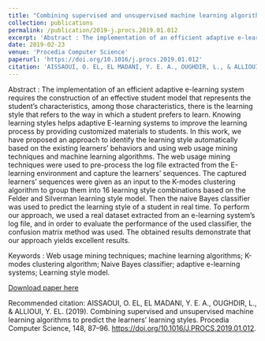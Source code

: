 ```yaml
---
title: "Combining supervised and unsupervised machine learning algorithms to predict the learners’ learning styles"
collection: publications
permalink: /publication/2019-j.procs.2019.01.012
excerpt: 'Abstract : The implementation of an efficient adaptive e-learning system requires the construction of an effective student model that represents the student’s characteristics, among those characteristics, there is the learning style that refers to the way in which a student prefers to learn. Knowing learning styles helps adaptive E-learning systems to improve the learning process by providing customized materials to students. In this work, we have proposed an approach to identify the learning style automatically based on the existing learners’ behaviors and using web usage mining techniques and machine learning algorithms. The web usage mining techniques were used to pre-process the log file extracted from the E-learning environment and capture the learners’ sequences. The captured learners’ sequences were given as an input to the K-modes clustering algorithm to group them into 16 learning style combinations based on the Felder and Silverman learning style model. Then the naive Bayes classifier was used to predict the learning style of a student in real time. To perform our approach, we used a real dataset extracted from an e-learning system’s log file, and in order to evaluate the performance of the used classifier, the confusion matrix method was used. The obtained results demonstrate that our approach yields excellent results.'
date: 2019-02-23
venue: 'Procedia Computer Science'
paperurl: 'https://doi.org/10.1016/j.procs.2019.01.012'
citation: 'AISSAOUI, O. EL, EL MADANI, Y. E. A., OUGHDIR, L., & ALLIOUI, Y. EL. (2019). Combining supervised and unsupervised machine learning algorithms to predict the learners’ learning styles. Procedia Computer Science, 148, 87–96. https://doi.org/10.1016/J.PROCS.2019.01.012.'
---
```

Abstract : The implementation of an efficient adaptive e-learning system requires the construction of an effective student model that represents the student’s characteristics, among those characteristics, there is the learning style that refers to the way in which a student prefers to learn. Knowing learning styles helps adaptive E-learning systems to improve the learning process by providing customized materials to students. In this work, we have proposed an approach to identify the learning style automatically based on the existing learners’ behaviors and using web usage mining techniques and machine learning algorithms. The web usage mining techniques were used to pre-process the log file extracted from the E-learning environment and capture the learners’ sequences. The captured learners’ sequences were given as an input to the K-modes clustering algorithm to group them into 16 learning style combinations based on the Felder and Silverman learning style model. Then the naive Bayes classifier was used to predict the learning style of a student in real time. To perform our approach, we used a real dataset extracted from an e-learning system’s log file, and in order to evaluate the performance of the used classifier, the confusion matrix method was used. The obtained results demonstrate that our approach yields excellent results.

Keywords : Web usage mining techniques; machine learning algorithms; K-modes clustering algorithm; Naive Bayes classifier; adaptive e-learning systems; Learning style model.

[Download paper here](/files/2019-j.procs.2019.01.012.pdf)

Recommended citation: AISSAOUI, O. EL, EL MADANI, Y. E. A., OUGHDIR, L., & ALLIOUI, Y. EL. (2019). Combining supervised and unsupervised machine learning algorithms to predict the learners’ learning styles. Procedia Computer Science, 148, 87–96. https://doi.org/10.1016/J.PROCS.2019.01.012.

